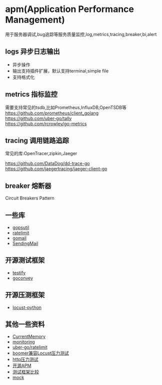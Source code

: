 # apm(Application Performance Management)

用于服务器调试,bug追踪等服务质量监控,log,metrics,tracing,breaker,bi,alert

## logs 异步日志输出

- 异步操作
- 输出支持插件扩展，默认支持terminal,simple file
- 支持格式化

## metrics 指标监控

需要支持常见的tsdb,比如Prometheus,InfluxDB,OpenTSDB等  
https://github.com/prometheus/client_golang  
https://github.com/uber-go/tally  
https://github.com/rcrowley/go-metrics  

## tracing 调用链路追踪

常见的库:OpenTracer,zipkin,Jaeger

https://github.com/DataDog/dd-trace-go    
https://github.com/jaegertracing/jaeger-client-go  

## breaker 熔断器

Circuit Breakers Pattern

## 一些库

- [gopsutil](https://github.com/shirou/gopsutil)
- [ratelimit](https://github.com/uber-go/ratelimit/)
- [gomail](https://github.com/go-gomail/gomail)
- [SendingMail](https://github.com/golang/go/wiki/SendingMail)

## 开源测试框架

- [testify](https://github.com/stretchr/testify)
- [goconvey](https://github.com/smartystreets/goconvey)

## 开源压测框架

- [locust-python](https://locust.io/)

## 其他一些资料

- [CurrentMemory](https://golangcode.com/print-the-current-memory-usage/)
- [monitoring](https://scene-si.org/2018/08/06/basic-monitoring-of-go-apps-with-the-runtime-package/)
- [uber-go/ratelimit](https://www.cyhone.com/articles/analysis-of-uber-go-ratelimit/)
- [boomer兼容Locust压力测试](https://github.com/myzhan/boomer)
- [http压力测试](https://github.com/link1st/go-stress-testing)
- [开源APM](https://blog.csdn.net/konglongaa/article/details/55807192)
- [测试框架比较](https://bmuschko.com/blog/go-testing-frameworks/)
- [mock](https://blog.codecentric.de/2019/07/gomock-vs-testify/)
